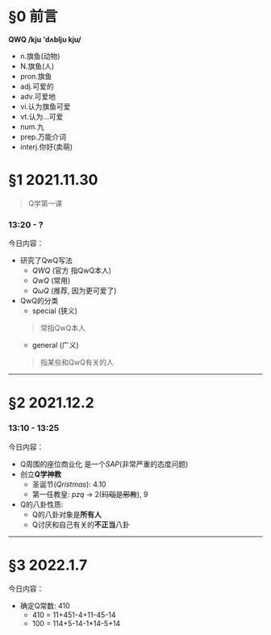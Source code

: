 # §0 前言
**QWQ /kju 'dʌblju kju/**
* n.旗鱼(动物)
* N.旗鱼(人)
* pron.旗鱼
* adj.可爱的
* adv.可爱地
* vi.认为旗鱼可爱
* vt.认为...可爱
* num.九
* prep.万能介词
* interj.你好(卖萌)
# §1 2021.11.30
> Q学第一课
### 13:20 - ?
今日内容：
* 研究了QwQ写法
    * *QWQ* (官方 指QwQ本人)
    * *QwQ* (常用)
    * *QωQ* (推荐, 因为更可爱了)
 * QwQ的分类
    * special (狭义)
    > 常指QwQ本人
    * general (广义)
    > 指某些和QwQ有关的人
----------------
# §2 2021.12.2
### 13:10 - 13:25
今日内容：
* Q周围的座位商业化 是一个*SAP*(非常严重的态度问题)
* 创立**Q学神教**
    * 圣诞节(*Qristmas*): 4.10
    * 第一任教皇: *pzq* -> 2(~~玛瑙是邪教~~), 9
* Q的八卦性质:
    * Q的八卦对象是**所有人**
    * Q讨厌和自己有关的**不正当**八卦
----------------
# §3 2022.1.7
今日内容：
 * 确定Q常数: 410
   * 410 = 11+451-4+11-45-14
   * 100 = 114+5-14-1*14-5+14
